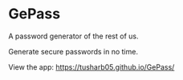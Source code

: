 # GePass
A password generator of the rest of us.

Generate secure passwords in no time.

View the app: https://tusharb05.github.io/GePass/
